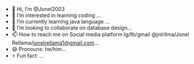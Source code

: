 - 👋 Hi, I’m @Jonel2003
- 👀 I’m interested in learning coding ...
- 🌱 I’m currently learning java language ...
- 💞️ I’m looking to collaborate on database design...
- 📫 How to reach me on Social media platform Ig/fb/gmail @jnlrllma/Jonel Rellama/jonelrellama1@gmail.com...
- 😄 Pronouns: he/him...
- ⚡ Fun fact: ...

<!---
Jonel2003/Jonel2003 is a ✨ special ✨ repository because its `README.md` (this file) appears on your GitHub profile.
You can click the Preview link to take a look at your changes.
--->
